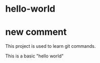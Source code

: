 # hello-world
# new comment

This project is used to learn git commands.

This is a basic "hello world"

